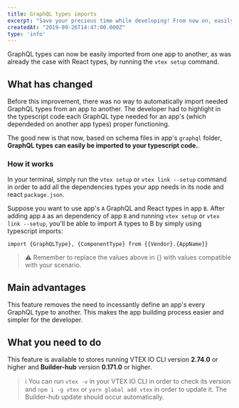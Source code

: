 ```yaml
---
title: GraphQL types imports
excerpt: "Save your precious time while developing! From now on, easily import GraphQL types from one app to another."
createdAt: "2019-09-26T14:47:00.000Z"
type: 'info'
---
```

GraphQL types can now be easily imported from one app to another, as was already the case with React types, by running the `vtex setup` command.

## What has changed 

Before this improvement, there was no way to automatically import needed GraphQL types from an app to another. The developer had to highlight in the typescript code each GraphQL type needed for an app's (which dependeded on another app types) proper functioning. 

The good new is that now, based on schema files in app's  `graphql` folder,  **GraphQL types can easily be imported to your typescript code.**. 

### How it works

In your terminal, simply run the  `vtex setup`  or  `vtex link --setup`  command in order to add all the dependencies types your app needs in its node and react `package.json`.

Suppose you want to use app's `A` GraphQL and React types in app `B`. After adding app `A` as an dependency of app `B` and running  `vtex setup` or `vtex link --setup`, you'll be able to import A types to B by simply using typescript imports:

```
import {GraphQLType}, {ComponentType} from {{Vendor}.{AppName}} 
```


> ⚠️ Remember to replace the values above in {} with values compatible with your scenario.


## Main advantages 

This feature removes the need to incessantly define an app's every GraphQL type to another. This makes the app building process easier and simpler for the developer. 

## What you need to do 

This feature is available to stores running VTEX IO CLI version **2.74.0** or higher and **Builder-hub** version **0.171.0** or higher.

> ℹ️ You can run `vtex -v` in your VTEX IO CLI in order to check its version and `npm i -g vtex` or `yarn global add vtex` in order to update it. The Builder-hub update should occur automatically.
